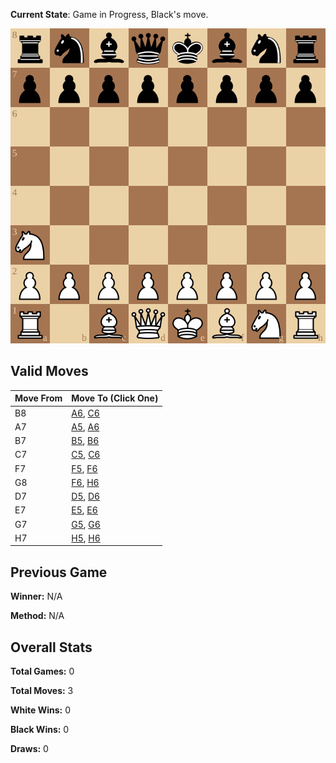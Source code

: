 **Current State**: Game in Progress, Black's move.

![board](https://raw.githubusercontent.com/ffalor/ffalor/main/state/board.svg?)
## Valid Moves
| Move From | Move To (Click One) |
| --- | --- |
| B8 | [A6](https://github.com/ffalor/ffalor/issues/new?title=move%7Cb8a6&body=Just+press+%27Submit+Issue%27+to+make+this+move.+Please+do+not+edit+the+title.), [C6](https://github.com/ffalor/ffalor/issues/new?title=move%7Cb8c6&body=Just+press+%27Submit+Issue%27+to+make+this+move.+Please+do+not+edit+the+title.) |
| A7 | [A5](https://github.com/ffalor/ffalor/issues/new?title=move%7Ca7a5&body=Just+press+%27Submit+Issue%27+to+make+this+move.+Please+do+not+edit+the+title.), [A6](https://github.com/ffalor/ffalor/issues/new?title=move%7Ca7a6&body=Just+press+%27Submit+Issue%27+to+make+this+move.+Please+do+not+edit+the+title.) |
| B7 | [B5](https://github.com/ffalor/ffalor/issues/new?title=move%7Cb7b5&body=Just+press+%27Submit+Issue%27+to+make+this+move.+Please+do+not+edit+the+title.), [B6](https://github.com/ffalor/ffalor/issues/new?title=move%7Cb7b6&body=Just+press+%27Submit+Issue%27+to+make+this+move.+Please+do+not+edit+the+title.) |
| C7 | [C5](https://github.com/ffalor/ffalor/issues/new?title=move%7Cc7c5&body=Just+press+%27Submit+Issue%27+to+make+this+move.+Please+do+not+edit+the+title.), [C6](https://github.com/ffalor/ffalor/issues/new?title=move%7Cc7c6&body=Just+press+%27Submit+Issue%27+to+make+this+move.+Please+do+not+edit+the+title.) |
| F7 | [F5](https://github.com/ffalor/ffalor/issues/new?title=move%7Cf7f5&body=Just+press+%27Submit+Issue%27+to+make+this+move.+Please+do+not+edit+the+title.), [F6](https://github.com/ffalor/ffalor/issues/new?title=move%7Cf7f6&body=Just+press+%27Submit+Issue%27+to+make+this+move.+Please+do+not+edit+the+title.) |
| G8 | [F6](https://github.com/ffalor/ffalor/issues/new?title=move%7Cg8f6&body=Just+press+%27Submit+Issue%27+to+make+this+move.+Please+do+not+edit+the+title.), [H6](https://github.com/ffalor/ffalor/issues/new?title=move%7Cg8h6&body=Just+press+%27Submit+Issue%27+to+make+this+move.+Please+do+not+edit+the+title.) |
| D7 | [D5](https://github.com/ffalor/ffalor/issues/new?title=move%7Cd7d5&body=Just+press+%27Submit+Issue%27+to+make+this+move.+Please+do+not+edit+the+title.), [D6](https://github.com/ffalor/ffalor/issues/new?title=move%7Cd7d6&body=Just+press+%27Submit+Issue%27+to+make+this+move.+Please+do+not+edit+the+title.) |
| E7 | [E5](https://github.com/ffalor/ffalor/issues/new?title=move%7Ce7e5&body=Just+press+%27Submit+Issue%27+to+make+this+move.+Please+do+not+edit+the+title.), [E6](https://github.com/ffalor/ffalor/issues/new?title=move%7Ce7e6&body=Just+press+%27Submit+Issue%27+to+make+this+move.+Please+do+not+edit+the+title.) |
| G7 | [G5](https://github.com/ffalor/ffalor/issues/new?title=move%7Cg7g5&body=Just+press+%27Submit+Issue%27+to+make+this+move.+Please+do+not+edit+the+title.), [G6](https://github.com/ffalor/ffalor/issues/new?title=move%7Cg7g6&body=Just+press+%27Submit+Issue%27+to+make+this+move.+Please+do+not+edit+the+title.) |
| H7 | [H5](https://github.com/ffalor/ffalor/issues/new?title=move%7Ch7h5&body=Just+press+%27Submit+Issue%27+to+make+this+move.+Please+do+not+edit+the+title.), [H6](https://github.com/ffalor/ffalor/issues/new?title=move%7Ch7h6&body=Just+press+%27Submit+Issue%27+to+make+this+move.+Please+do+not+edit+the+title.) |

## Previous Game
**Winner:** N/A

**Method:** N/A

## Overall Stats
**Total Games:** 0

**Total Moves:** 3 

**White Wins:** 0

**Black Wins:** 0

**Draws:** 0

